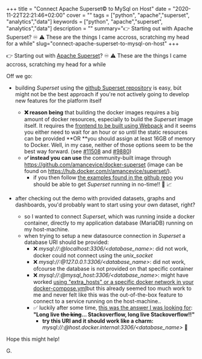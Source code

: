 +++
title = "Connect Apache Superset© to MySql on Host"
date = "2020-11-22T22:21:46+02:00"
cover = ""
tags = ["python", "apache","superset", "analytics","data"]
keywords = ["python", "apache","superset", "analytics","data"]
description = ""
summary="👉 Starting out with Apache Superset? ♾ ⚠️ These are the things I came accross, scratching my head for a while"
slug="connect-apache-superset-to-mysql-on-host"
+++


👉 Starting out with [Apache Superset](https://superset.apache.org/docs/installation/installing-superset-using-docker-compose)? ♾
⚠️ These are the things I came accross, scratching my head for a while

Off we go:

-   building *Superset* using the [github Superset repository](https://github.com/apache/incubator-superset) is easy, bút might not be the best approach if you're not actively going to develop new features for the platform itself

    -   **❌  reason being** that building the docker images requires a big amount of docker resources, especially to build the *Superset* image itself. It requires the [frontend to be built using Webpack](https://github.com/apache/incubator-superset/tree/master/superset-frontend) and it seems you either need to wait for an hour or so until the static resources can be provided **OR **you should assign at least 16GB of memory to Docker. Well, in my case, neither of those options seem to be the best way forward. (see [#11508](https://github.com/apache/incubator-superset/issues/11508) and [#9880](https://github.com/apache/incubator-superset/issues/9880))
    -   **✅  instead you can use** the community-built image through <https://github.com/amancevice/docker-superset> (image can be found on <https://hub.docker.com/r/amancevice/superset/>). 
        -   if you then follow [the examples found in the github repo](https://github.com/amancevice/docker-superset/tree/main/examples) you should be able to get *Superset* running in no-time!!  🚀 📈

-   after checking out the demo with provided datasets, graphs and dashboards, you'd probably want to start using your own dataset, right?

    -   so I wanted to connect *Superset*, which was running inside a docker container, directly to my application database (MariaDB) running on my host-machine. 
    -   when trying to setup a new datasource connection in *Superset* a database URI should be provided:
        -   ❌  *mysql://<user>:<password>@localhost:3306/<database_name>*: did not work, docker could not connect using the *unix_socket* 
        -   ❌  *mysql://<user>:<password>@127.0.0.1:3306/<database_name>*: did not work, ofcourse the database is not provided on that specific container
        -   ❌  *mysql://<user>:<password>@mysql_host:3306/<database_name>*: might have worked [using "extra_hosts" or a specific docker network in your docker-compose.yml](https://stackoverflow.com/questions/60355365/unable-to-connect-to-postgres-from-inside-docker-container)but this already seemed too much work to me and never felt like this was the out-of-the-box feature to connect to a service running on the host-machine..
        -   ✅  luckily after some time, [this was the answer I was looking for](https://stackoverflow.com/questions/24319662/from-inside-of-a-docker-container-how-do-i-connect-to-the-localhost-of-the-mach): **"Long live ~~the king~~... Stackoverflow, long live Stackoverflow!!"**
            -   **try this URI and it should work like a charm:** *mysql://<user>:<password>@host.docker.internal:3306/<database_name>* 🚀

Hope this might help!

G.